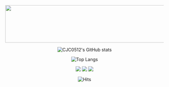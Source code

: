 <!-- ![header](https://capsule-render.vercel.app/api?type=soft&color=auto&height=100&section=header&text=텍스트&fontSize=20) -->


<div align="center">


<a href="https://github.com/devxb/gitanimals">
  <img
    src="https://render.gitanimals.org/lines/CJC0512"
    width="600"
    height="120"
  />
</a>
  
  
  
![CJC0512's GitHub stats](https://github-readme-stats.vercel.app/api?username=CJC0512&show_icons=true&theme=transparent)

![Top Langs](https://github-readme-stats.vercel.app/api/top-langs/?username=CJC0512&layout=compact&langs_count=6&card_width=445)

<img src="https://img.shields.io/badge/python-white?style=for-the-badge&logo=python&logoColor=#3776AB">
<img src="https://img.shields.io/badge/mariaDB-003545?style=for-the-badge&logo=mariaDB&logoColor=white">
<img src="https://img.shields.io/badge/c++-00599C?style=for-the-badge&logo=c%2B%2B&logoColor=white">
<br>

![Hits](https://hits.seeyoufarm.com/api/count/incr/badge.svg?url=https%3A%2F%2Fgithub.com%2FCJC0512&count_bg=%2379C83D&title_bg=%23555555&icon=&icon_color=%23E7E7E7&title=hits&edge_flat=false)

</div>


<!-- ![Footer](https://capsule-render.vercel.app/api?type=waving&color=auto&height=200&section=footer) -->
